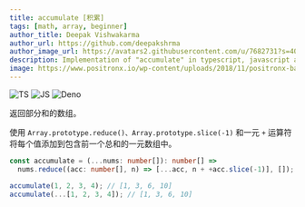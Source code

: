 ```yaml
---
title: accumulate [积累]
tags: [math, array, beginner]
author_title: Deepak Vishwakarma
author_url: https://github.com/deepakshrma
author_image_url: https://avatars2.githubusercontent.com/u/7682731?s=400
description: Implementation of "accumulate" in typescript, javascript and deno.
image: https://www.positronx.io/wp-content/uploads/2018/11/positronx-banner-1152-1.jpg
---
```


![TS](https://img.shields.io/badge/supports-typescript-blue.svg?style=flat-square)
![JS](https://img.shields.io/badge/supports-javascript-yellow.svg?style=flat-square)
![Deno](https://img.shields.io/badge/supports-deno-green.svg?style=flat-square)

返回部分和的数组。

使用 `Array.prototype.reduce()、Array.prototype.slice(-1)` 和一元 `+` 运算符将每个值添加到包含前一个总和的一元数组中。

```ts title="typescript"
const accumulate = (...nums: number[]): number[] =>
  nums.reduce((acc: number[], n) => [...acc, n + +acc.slice(-1)], []);
```

```ts title="typescript"
accumulate(1, 2, 3, 4); // [1, 3, 6, 10]
accumulate(...[1, 2, 3, 4]); // [1, 3, 6, 10]
```
